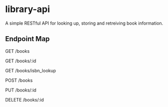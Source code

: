 # library-api
A simple RESTful API for looking up, storing and retreiving book information.

## Endpoint Map

GET /books 

GET /books/:id 

GET /books/isbn_lookup 

POST /books 

PUT /books/:id 

DELETE /books/:id 
